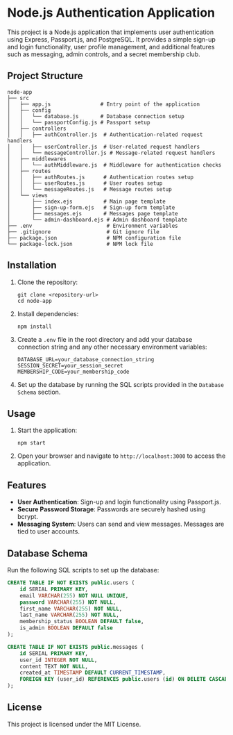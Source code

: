 # Node.js Authentication Application

This project is a Node.js application that implements user authentication using Express, Passport.js, and PostgreSQL. It provides a simple sign-up and login functionality, user profile management, and additional features such as messaging, admin controls, and a secret membership club.

## Project Structure

```
node-app
├── src
│   ├── app.js                # Entry point of the application
│   ├── config
│   │   └── database.js       # Database connection setup
│   │   └── passportConfig.js # Passport setup
│   ├── controllers
│   │   ├── authController.js  # Authentication-related request handlers
│   │   ├── userController.js  # User-related request handlers
│   │   └── messageController.js # Message-related request handlers
│   ├── middlewares
│   │   └── authMiddleware.js  # Middleware for authentication checks
│   ├── routes
│   │   ├── authRoutes.js      # Authentication routes setup
│   │   ├── userRoutes.js      # User routes setup
│   │   └── messageRoutes.js   # Message routes setup
│   └── views
│       ├── index.ejs          # Main page template
│       ├── sign-up-form.ejs   # Sign-up form template
│       ├── messages.ejs       # Messages page template
│       └── admin-dashboard.ejs # Admin dashboard template
├── .env                        # Environment variables
├── .gitignore                  # Git ignore file
├── package.json                # NPM configuration file
└── package-lock.json           # NPM lock file
```

## Installation

1. Clone the repository:

   ```
   git clone <repository-url>
   cd node-app
   ```

2. Install dependencies:

   ```
   npm install
   ```

3. Create a `.env` file in the root directory and add your database connection string and any other necessary environment variables:

   ```
   DATABASE_URL=your_database_connection_string
   SESSION_SECRET=your_session_secret
   MEMBERSHIP_CODE=your_membership_code
   ```

4. Set up the database by running the SQL scripts provided in the `Database Schema` section.

## Usage

1. Start the application:

   ```
   npm start
   ```

2. Open your browser and navigate to `http://localhost:3000` to access the application.

## Features

- **User Authentication**: Sign-up and login functionality using Passport.js.
- **Secure Password Storage**: Passwords are securely hashed using bcrypt.
- **Messaging System**: Users can send and view messages. Messages are tied to user accounts.

## Database Schema

Run the following SQL scripts to set up the database:

```sql
CREATE TABLE IF NOT EXISTS public.users (
    id SERIAL PRIMARY KEY,
    email VARCHAR(255) NOT NULL UNIQUE,
    password VARCHAR(255) NOT NULL,
    first_name VARCHAR(255) NOT NULL,
    last_name VARCHAR(255) NOT NULL,
    membership_status BOOLEAN DEFAULT false,
    is_admin BOOLEAN DEFAULT false
);

CREATE TABLE IF NOT EXISTS public.messages (
    id SERIAL PRIMARY KEY,
    user_id INTEGER NOT NULL,
    content TEXT NOT NULL,
    created_at TIMESTAMP DEFAULT CURRENT_TIMESTAMP,
    FOREIGN KEY (user_id) REFERENCES public.users (id) ON DELETE CASCADE
);
```

## License

This project is licensed under the MIT License.
